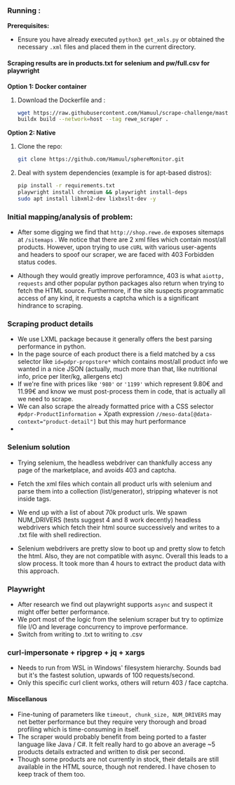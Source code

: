 ### Running :
**Prerequisites:**
* Ensure you have already executed `python3 get_xmls.py` or obtained the necessary `.xml` files and placed them in the current directory.

#### Scraping results are in products.txt for selenium and pw/full.csv for playwright

**Option 1: Docker container**

1. Download the Dockerfile and :
   ```bash
   wget https://raw.githubusercontent.com/Hamuul/scrape-challenge/master/Dockerfile
   buildx build --network=host --tag rewe_scraper .

**Option 2: Native**

1. Clone the repo:
    ```bash
    git clone https://github.com/Hamuul/sphereMonitor.git
2.  Deal with system dependencies (example is for apt-based distros):
    ```bash
    pip install -r requirements.txt
    playwright install chromium && playwright install-deps
    sudo apt install libxml2-dev lixbxslt-dev -y 

### Initial mapping/analysis of problem:

- After some digging we find that ```http://shop.rewe.de```
exposes sitemaps at ```/sitemaps``` .  We notice that
there are 2 xml files which contain most/all products.
However, upon trying to use ```cURL``` with various 
user-agents and headers to spoof our scraper, we are faced with 403 Forbidden status codes.

- Although they would greatly improve perforamnce, 403 is what
```aiottp, requests``` and other popular python packages also return
when trying to fetch the HTML source. Furthermore, if the site
suspects programmatic access of any kind, it requests a captcha
which is a significant hindrance to scraping.

### Scraping product details
- We use LXML package because it generally offers the best parsing performance
in python.
- In the page source of each product there is a field matched by a css selector 
like ```id=pdpr-propstore*```
which contains most/all product info we wanted in a nice JSON (actually, much more than that, like
nutritional info, price per liter/kg, allergens etc)
- If we're fine with prices like `````'980'````` or `````'1199'````` which represent 9.80€ and 11.99€
and know we must post-process them in code, that is actually all we need to 
scrape.
- We can also scrape the already formatted price with a CSS selector ```#pdpr-ProductIinformation``` + Xpath
expression ```//meso-data[@data-context="product-detail"]```
but this may hurt performance
- 
### Selenium solution 

- Trying selenium, the headless webdriver can thankfully
access any page of the marketplace, and avoids 403 and captcha.
- Fetch the xml files which contain all product urls with selenium
 and parse them into a collection (list/generator), stripping whatever
is not inside <loc> tags.
- We end up with a list of about 70k product urls. We spawn
NUM_DRIVERS (tests suggest 4 and 8 work decently) headless webdrivers 
which fetch their html source successively and writes to 
a .txt file with shell redirection.

- Selenium webdrivers are pretty slow to boot up and pretty slow 
to fetch the html. Also, they are not compatible with async. Overall
this leads to a slow process. It took more than 4 hours to 
extract the product data with this approach.

### Playwright
- After research we find out playwright supports ```async```
and suspect it might offer better performance.
- We port most of the logic from the selenium scraper 
but try to optimize file I/O and leverage concurrency to improve 
performance.
- Switch from writing to .txt to writing to .csv

### curl-impersonate + ripgrep + jq + xargs
- Needs to run from WSL in Windows' filesystem hierarchy. Sounds bad but it's the fastest solution, upwards of 100 requests/second.
- Only this specific curl client works, others will return 403 / face captcha.

#### Miscellanous
- Fine-tuning of parameters like ```timeout, chunk_size,
NUM_DRIVERS``` may net better performance but they require 
very thorough and broad profiling which is time-consuming 
in itself.
- The scraper would probably benefit from being ported
to a faster language like Java / C#. It felt really hard 
to go above an average ~5 products details extracted and
written to disk per second.
- Though some products are not currently in stock, their details
are still available in the HTML source, though not rendered. I 
have chosen to keep track of them too.
